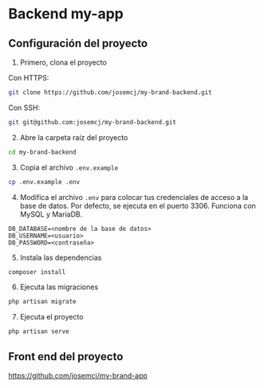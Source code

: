 # Backend my-app

## Configuración del proyecto

1. Primero, clona el proyecto

Con HTTPS:

```sh
git clone https://github.com/josemcj/my-brand-backend.git
```

Con SSH:

```sh
git git@github.com:josemcj/my-brand-backend.git
```

2. Abre la carpeta raíz del proyecto

```sh
cd my-brand-backend
```

3. Copia el archivo `.env.example`

```sh
cp .env.example .env
```

4. Modifica el archivo `.env` para colocar tus credenciales de acceso a la base de datos. Por defecto, se ejecuta en el puerto 3306. Funciona con MySQL y MariaDB.

```
DB_DATABASE=<nombre de la base de datos>
DB_USERNAME=<usuario>
DB_PASSWORD=<contraseña>
```

5. Instala las dependencias

```sh
composer install
```

6. Ejecuta las migraciones

```sh
php artisan migrate
```

7. Ejecuta el proyecto

```sh
php artisan serve
```

## Front end del proyecto
https://github.com/josemcj/my-brand-app
